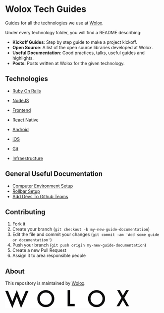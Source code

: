 # Wolox Tech Guides

Guides for all the technologies we use at [Wolox](http://wolox.com.ar).

Under every technology folder, you will find a README describing:

- **Kickoff Guides**: Step by step guide to make a project kickoff.
- **Open Source**: A list of the open source libraries developed at Wolox.
- **Useful Documentation**: Good practices, talks, useful guides and highlights.
- **Posts**: Posts written at Wolox for the given technology.

## Technologies

- [Ruby On Rails](./ruby-on-rails/README.md)

- [NodeJS](./NodeJS/README.md)

- [Frontend](./frontend/README.md)

- [React Native](./react-native/README.md)

- [Android](./android/README.md)

- [iOS](./iOS/README.md)

- [Git](./git/README.md)

- [Infraestructure](./infraestructure/README.md)

## General Useful Documentation

- [Computer Environment Setup](./general/docs/setup-environment.md)
- [Rollbar Setup](./general/docs/rollbar-setup.md)
- [Add Devs To Github Teams](./general/scripts/add-devs-to-team.rb)

## Contributing

1. Fork it
2. Create your branch (`git checkout -b my-new-guide-documentation`)
3. Edit the file and commit your changes (`git commit -am 'Add some guide or documentation'`)
4. Push your branch (`git push origin my-new-guide-documentation`)
5. Create a new Pull Request
6. Assign it to area responsible people

## About

This repository is maintained by [Wolox](http://www.wolox.com.ar).

![Wolox](https://raw.githubusercontent.com/Wolox/press-kit/master/logos/logo_banner.png)
